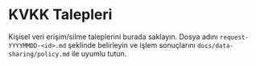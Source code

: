 # KVKK Talepleri

Kişisel veri erişim/silme taleplerini burada saklayın. Dosya adını `request-YYYYMMDD-<id>.md` şeklinde belirleyin ve işlem sonuçlarını `docs/data-sharing/policy.md` ile uyumlu tutun.
